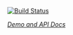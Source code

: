 
<!---

This README is automatically generated from the comments in these files:
iron-button-state.html  iron-control-state.html

Edit those files, and our readme bot will duplicate them over here!
Edit this file, and the bot will squash your changes :)

-->

[![Build Status](https://travis-ci.org/PolymerElements/iron-behaviors.svg?branch=master)](https://travis-ci.org/PolymerElements/iron-behaviors)

_[Demo and API Docs](https://elements.polymer-project.org/elements/iron-behaviors)_


<!-- No docs for Polymer.IronControlState found. -->

<!-- No docs for Polymer.IronButtonState found. -->
